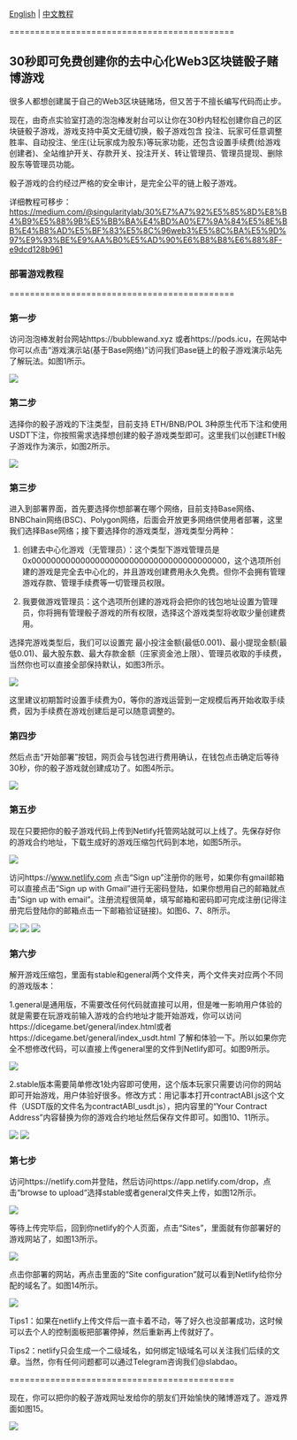 [English](https://github.com/0xSingularityLab/bubblewand/blob/main/README.md) | [中文教程](https://github.com/0xSingularityLab/bubblewand/blob/main/README_ZH.md)

============================================

## 30秒即可免费创建你的去中心化Web3区块链骰子赌博游戏

很多人都想创建属于自己的Web3区块链赌场，但又苦于不擅长编写代码而止步。

现在，由奇点实验室打造的泡泡棒发射台可以让你在30秒内轻松创建你自己的区块链骰子游戏，游戏支持中英文无缝切换，骰子游戏包含 投注、玩家可任意调整胜率、自动投注、坐庄(让玩家成为股东)等玩家功能，还包含设置手续费(给游戏创建者)、全站维护开关、存款开关、投注开关、转让管理员、管理员提现、删除股东等管理员功能。

骰子游戏的合约经过严格的安全审计，是完全公平的链上骰子游戏。

详细教程可移步：https://medium.com/@singularitylab/30%E7%A7%92%E5%85%8D%E8%B4%B9%E5%88%9B%E5%BB%BA%E4%BD%A0%E7%9A%84%E5%8E%BB%E4%B8%AD%E5%BF%83%E5%8C%96web3%E5%8C%BA%E5%9D%97%E9%93%BE%E9%AA%B0%E5%AD%90%E6%B8%B8%E6%88%8F-e9dcd128b961

### 部署游戏教程
============================================

### 第一步

访问泡泡棒发射台网站https://bubblewand.xyz 或者https://pods.icu，在网站中你可以点击“游戏演示站(基于Base网络)”访问我们Base链上的骰子游戏演示站先了解玩法。如图1所示。

![](https://miro.medium.com/v2/resize:fit:1400/format:webp/1*y8Px3Gv09hqf1qz3dXpJ0Q.png)

### 第二步

选择你的骰子游戏的下注类型，目前支持 ETH/BNB/POL 3种原生代币下注和使用USDT下注，你按照需求选择想创建的骰子游戏类型即可。这里我们以创建ETH骰子游戏作为演示，如图2所示。

![](https://miro.medium.com/v2/resize:fit:1400/format:webp/1*n_-oL0aN1MUhEaAExX_59g.png)

### 第三步

进入到部署界面，首先要选择你想部署在哪个网络，目前支持Base网络、BNBChain网络(BSC)、Polygon网络，后面会开放更多网络供使用者部署，这里我们选择Base网络；接下要选择你的游戏类型，游戏类型分两种：

1. 创建去中心化游戏（无管理员）：这个类型下游戏管理员是0x0000000000000000000000000000000000000000，这个选项所创建的游戏是完全去中心化的，并且游戏创建费用永久免费。但你不会拥有管理游戏存款、管理手续费等一切管理员权限。

2. 我要做游戏管理员：这个选项所创建的游戏将会把你的钱包地址设置为管理员，你将拥有管理骰子游戏的所有权限，选择这个游戏类型将收取少量创建费用。

选择完游戏类型后，我们可以设置完 最小投注金额(最低0.001)、最小提现金额(最低0.01)、最大股东数、最大存款金额（庄家资金池上限）、管理员收取的手续费，当然你也可以直接全部保持默认，如图3所示。

![](https://miro.medium.com/v2/resize:fit:1400/format:webp/1*ChrZgQ7OJuogK_S6DDul3w.png)

这里建议初期暂时设置手续费为0，等你的游戏运营到一定规模后再开始收取手续费，因为手续费在游戏创建后是可以随意调整的。

### 第四步

然后点击“开始部署”按钮，网页会与钱包进行费用确认，在钱包点击确定后等待30秒，你的骰子游戏就创建成功了。如图4所示。

![](https://miro.medium.com/v2/resize:fit:1400/format:webp/1*x_Va5Wu0mDLQ-qXqgJ-fyg.jpeg)

### 第五步

现在只要把你的骰子游戏代码上传到Netlify托管网站就可以上线了。先保存好你的游戏合约地址，下载生成好的游戏压缩包代码到本地，如图5所示。

![](https://miro.medium.com/v2/resize:fit:1400/format:webp/1*Etx31--o18KKvn4lT7txag.png)

访问https://www.netlify.com 点击“Sign up”注册你的账号，如果你有gmail邮箱可以直接点击“Sign up with Gmail”进行无密码登陆，如果你想用自己的邮箱就点击“Sign up with email”。注册流程很简单，填写邮箱和密码即可完成注册(记得注册完后登陆你的邮箱点击一下邮箱验证链接)。如图6、7、8所示。

![](https://miro.medium.com/v2/resize:fit:1400/format:webp/1*Kx6ov9D7Qnhsd3-m24Q0Ug.png)
![](https://miro.medium.com/v2/resize:fit:1400/format:webp/1*XFc9ugf9OIE7kxd-D91y-A.jpeg)
![](https://miro.medium.com/v2/resize:fit:1400/format:webp/1*OsG9l193RSsizsqEWCQbpg.png)

### 第六步

解开游戏压缩包，里面有stable和general两个文件夹，两个文件夹对应两个不同的游戏版本：

1.general是通用版，不需要改任何代码就直接可以用，但是唯一影响用户体验的就是需要在玩游戏前输入游戏的合约地址才能开始游戏，你可以访问https://dicegame.bet/general/index.html或者https://dicegame.bet/general/index_usdt.html 了解和体验一下。所以如果你完全不想修改代码，可以直接上传general里的文件到Netlify即可。如图9所示。

![](https://miro.medium.com/v2/resize:fit:576/format:webp/1*SdC3kn0wXaq2QjBGql3PiQ.png)

2.stable版本需要简单修改1处内容即可使用，这个版本玩家只需要访问你的网站即可开始游戏，用户体验好很多。修改方式：用记事本打开contractABI.js这个文件（USDT版的文件名为contractABI_usdt.js），把内容里的“Your Contract Address”内容替换为你的游戏合约地址然后保存文件即可。如图10、11所示。

![](https://miro.medium.com/v2/resize:fit:1400/format:webp/1*4O6YC8o3T2KmwAvrcLqEWg.png)
![](https://miro.medium.com/v2/resize:fit:1400/format:webp/1*UJvozkZXtTJvDX_RyoC99A.png)

### 第七步

访问https://netlify.com并登陆，然后访问https://app.netlify.com/drop，点击“browse to upload“选择stable或者general文件夹上传，如图12所示。

![](https://miro.medium.com/v2/resize:fit:1400/format:webp/1*rBtcGul-xv-WmuQZp2BHQw.png)

等待上传完毕后，回到你netlify的个人页面，点击“Sites”，里面就有你部署好的游戏网站了，如图13所示。

![](https://miro.medium.com/v2/resize:fit:1400/format:webp/1*YznuwVvWJhS1Ca7-Q2rL5A.jpeg)

点击你部署的网站，再点击里面的“Site configuration”就可以看到Netlify给你分配的域名了。如图14所示。

![](https://miro.medium.com/v2/resize:fit:1400/format:webp/1*QbfM_6hf3I6OMp124rXyBg.png)

Tips1：如果在netlify上传文件后一直卡着不动，等了好久也没部署成功，这时候可以去个人的控制面板把部署停掉，然后重新再上传就好了。

Tips2：netlify只会生成一个二级域名，如何绑定1级域名可以关注我们后续的文章。当然，你有任何问题都可以通过Telegram咨询我们@slabdao。

============================================

现在，你可以把你的骰子游戏网址发给你的朋友们开始愉快的赌博游戏了。游戏界面如图15。

![](https://miro.medium.com/v2/resize:fit:1400/format:webp/1*_ju4BytTN773SgPYOf2BBQ.png)
